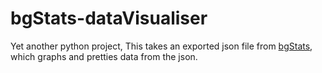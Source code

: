 # bgStats-dataVisualiser
 
Yet another python project, This takes an exported json file from [bgStats](https://www.bgstatsapp.com/), which graphs and pretties data from the json. 
